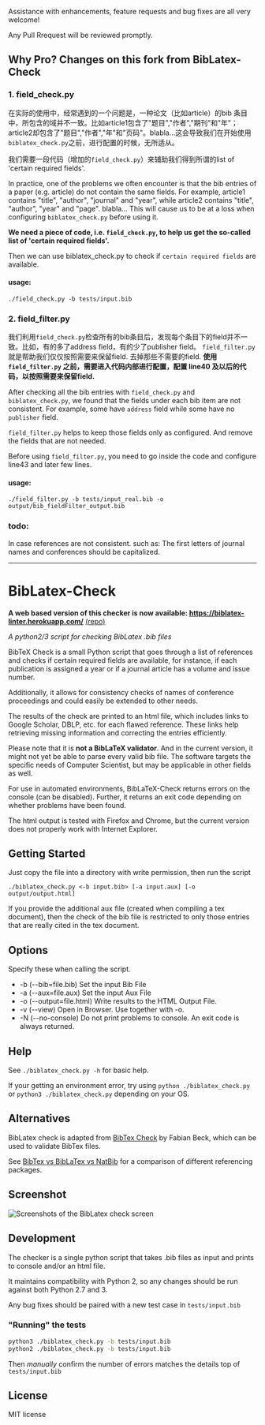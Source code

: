 
Assistance with enhancements, feature requests and bug fixes are all very welcome!

Any Pull Rrequest will be reviewed promptly.

## Why Pro? Changes on this fork from BibLatex-Check

### 1. field_check.py

在实际的使用中，经常遇到的一个问题是，一种论文（比如article）的bib 条目中，所包含的域并不一致。比如article1包含了"题目","作者","期刊"和"年"；article2却包含了"题目","作者","年"和"页码"。blabla...这会导致我们在开始使用`biblatex_check.py`之前，进行配置的时候，无所适从。

我们需要一段代码（增加的`field_check.py`）来辅助我们得到所谓的list of 'certain required fields'.

In practice, one of the problems we often encounter is that the bib entries of a paper (e.g. article) do not contain the same fields. For example, article1 contains "title", "author", "journal" and "year", while article2 contains "title", "author", "year" and "page". blabla...
This will cause us to be at a loss when configuring `biblatex_check.py` before using it.

**We need a piece of code, i.e. `field_check.py`, to help us get the so-called list of 'certain required fields'.**

Then we can use biblatex_check.py to check if `certain required fields` are available.

#### usage:

`./field_check.py -b tests/input.bib`

### 2. field_filter.py

我们利用`field_check.py`检查所有的bib条目后，发现每个条目下的field并不一致。比如，有的多了address field，有的少了publisher field。
`field_filter.py` 就是帮助我们仅仅按照需要来保留field. 去掉那些不需要的field.
**使用`field_filter.py` 之前，需要进入代码内部进行配置，配置 line40 及以后的代码，以按照需要来保留field.**

After checking all the bib entries with `field_check.py` and `biblatex_check.py`, we found that the fields under each bib item are not consistent. For example, some have `address` field while some have no `publisher` field. 

`field_filter.py` helps to keep those fields only as configured. And remove the fields that are not needed. 

Before using `field_filter.py`, you need to go inside the code and configure line43 and later few lines.

#### usage:

`./field_filter.py -b tests/input_real.bib -o output/bib_fieldFilter_output.bib`

### todo: 

In case references are not consistent. such as: The first letters of journal names and conferences should be capitalized.

---



BibLatex-Check
==============

**A web based version of this checker is now available: https://biblatex-linter.herokuapp.com/** [(repo)](https://github.com/Pezmc/BibLatex-Linter)

*A python2/3 script for checking BibLatex .bib files*

BibTeX Check is a small Python script that goes through a list of references and checks if certain required fields are available, for instance, if each publication is assigned a year or if a journal article has a volume and issue number.

Additionally, it allows for consistency checks of names of conference proceedings and could easily be extended to other needs.

The results of the check are printed to an html file, which includes links to Google Scholar, DBLP, etc. for each flawed reference. These links help retrieving missing information and correcting the entries efficiently.

Please note that it is **not a BibLaTeX validator**. And in the current version, it might not yet be able to parse every valid bib file. The software targets the specific needs of Computer Scientist, but may be applicable in other fields as well.

For use in automated environments, BibLaTeX-Check returns errors on the console (can be disabled).
Further, it returns an exit code depending on whether problems have been found.

The html output is tested with Firefox and Chrome, but the current version does not properly work with Internet Explorer.

## Getting Started

Just copy the file into a directory with write permission, then run the script

	./biblatex_check.py <-b input.bib> [-a input.aux] [-o output/output.html]

If you provide the additional aux file (created when compiling a tex document), then the check of the bib file is restricted to only those entries that are really cited in the tex document.

## Options

Specify these when calling the script.

- -b (--bib=file.bib) Set the input Bib File
- -a (--aux=file.aux) Set the input Aux File
- -o (--output=file.html) Write results to the HTML Output File.
- -v (--view) Open in Browser. Use together with -o.
- -N (--no-console) Do not print problems to console. An exit code is always returned.

## Help

See `./biblatex_check.py -h` for basic help.

If your getting an environment error, try using `python ./biblatex_check.py` or `python3 ./biblatex_check.py` depending on your OS.



## Alternatives

BibLatex check is adapted from [BibTex Check](https://code.google.com/p/bibtex-check/) by Fabian Beck, which can be used to validate BibTex files.

See [BibTex vs BibLaTex vs NatBib](http://tex.stackexchange.com/questions/25701/bibtex-vs-biber-and-biblatex-vs-natbib) for a comparison of different referencing packages.

## Screenshot

![Screenshots of the BibLatex check screen](/../screenshots/screenshots/checkscreen.png?raw=true "BibLatex Check")

## Development

The checker is a single python script that takes .bib files as input and prints to console and/or an html file.

It maintains compatibility with Python 2, so any changes should be run against both Python 2.7 and 3.

Any bug fixes should be paired with a new test case in `tests/input.bib`

### "Running" the tests

```bash
python3 ./biblatex_check.py -b tests/input.bib
python2 ./biblatex_check.py -b tests/input.bib
```

Then _manually_ confirm the number of errors matches the details top of `tests/input.bib`


## License

MIT license
